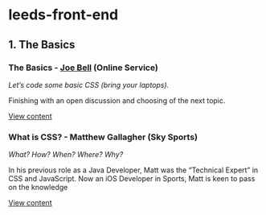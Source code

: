 # leeds-front-end

## 1. The Basics

### The Basics - [Joe Bell](https://github.com/joebell93) (Online Service)
_Let’s code some basic CSS (bring your laptops)._

Finishing with an open discussion and choosing of the next topic.

[View content](https://github.com/sky-uk/leeds-front-end/tree/master/1.%20The%20Basics/The%20Basics)

### What is CSS? - Matthew Gallagher (Sky Sports)
_What? How? When? Where? Why?_

In his previous role as a Java Developer, Matt was the “Technical Expert” in CSS and JavaScript.
Now an iOS Developer in Sports, Matt is keen to pass on the knowledge

[View content](https://github.com/sky-uk/leeds-front-end/tree/master/1.%20The%20Basics/What%20is%20CSS%3F)


